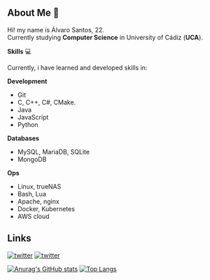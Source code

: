 ## About Me :page_with_curl:
Hi! my name is Álvaro Santos, 22. <br>
Currently studying **Computer Science** in University of Cádiz (**UCA**).<br>

**Skills** :computer: <br>

Currently, i have learned and developed skills in:

**Development**

* Git
* C, C++, C#, CMake.
* Java
* JavaScript
* Python

**Databases**

* MySQL, MariaDB, SQLite
* MongoDB

**Ops**

* Linux, trueNAS
* Bash, Lua
* Apache, nginx
* Docker, Kubernetes
* AWS cloud

## Links
[![twitter](https://img.shields.io/badge/twitter-1DA1F2?style=for-the-badge&logo=twitter&logoColor=white)](https://twitter.com/EviLAsRz)
[![twitter](https://img.shields.io/badge/linkedin-0a66c2?style=for-the-badge&logo=linkedin&logoColor=white)](https://www.linkedin.com/in/alvaro-santos-romero-915212225/)

[![Anurag's GitHub stats](https://github-readme-stats.vercel.app/api?username=EviLAsRz&hide=prs,issues&show_icons=true&theme=transparent)](https://github.com/anuraghazra/github-readme-stats)
[![Top Langs](https://github-readme-stats.vercel.app/api/top-langs/?username=EviLAsRz&theme=transparent&layout=compact)](https://github.com/anuraghazra/github-readme-stats)
